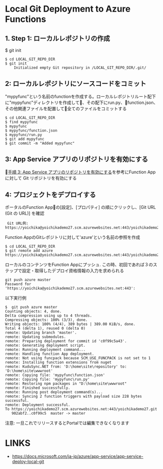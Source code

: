 # Local Git Deployment to Azure Functions


## 1. Step 1: ローカルレポジトリの作成
$ git init
```
$ cd LOCAL_GIT_REPO_DIR
$ git init
    Initialized empty Git repository in /LOCAL_GIT_REPO_DIR/.git/
```

## 2: ローカルレポジトリにソースコードをコミット
"mypyfunc"という名前のfunctionを作成する。ローカルレポジトリルート配下に"mypyfunc"ディレクトリを作成して、その配下にrun.py、function.json、その他関連ファイルを配置して全てのファイルをコミットする

```
$ cd LOCAL_GIT_REPO_DIR
$ find mypyfunc
$ mypyfunc
$ mypyfunc/function.json
$ mypyfunc/run.py
$ git add mypyfunc
$ git commit -m "Added mypyfunc"
```

## 3: App Service アプリのリポジトリを有効にする
 [手順 3: App Service アプリのリポジトリを有効にする](https://docs.microsoft.com/ja-jp/azure/app-service/app-service-deploy-local-git#span-data-ttu-idd68c5-131a-namestep3a手順-3-app-service-アプリのリポジトリを有効にするspanspan-classsxs-lookupspan-data-stu-idd68c5-131a-namestep3astep-3-enable-the-app-service-app-repositoryspanspan)を参考にFunction Appに対して Git リポジトリを有効にする


## 4: プロジェクトをデプロイする

ポータルのFunction Appの[設定]、[プロパティ] の順にクリックし、[Git URL (Git の URL)] を確認
```
 Git URL例: https://yoichika@yoichikademo27.scm.azurewebsites.net:443/yoichikademo27.git
```

Function AppのGitレポジトリに対して'azure'という名前の参照を作成

```
$ cd LOCAL_GIT_REPO_DIR
$ git remote add azure https://yoichika@yoichikademo27.scm.azurewebsites.net:443/yoichikademo27.git
```

ローカルのコンテンツをFunction Appにプッシュ. この時、初回であれば３のステップで設定・取得したデプロイ資格情報の入力を求められる
```
git push azure master
Password for 'https://yoichika@yoichikademo27.scm.azurewebsites.net:443':
```

以下実行例
```
$  git push azure master
Counting objects: 4, done.
Delta compression using up to 4 threads.
Compressing objects: 100% (3/3), done.
Writing objects: 100% (4/4), 389 bytes | 389.00 KiB/s, done.
Total 4 (delta 1), reused 0 (delta 0)
remote: Updating branch 'master'.
remote: Updating submodules.
remote: Preparing deployment for commit id 'c0f99c5a43'.
remote: Generating deployment script.
remote: Running deployment command...
remote: Handling function App deployment.
remote: Not using funcpack because SCM_USE_FUNCPACK is not set to 1
remote: Installing function extensions from nuget
remote: KuduSync.NET from: 'D:\home\site\repository' to: 'D:\home\site\wwwroot'
remote: Copying file: 'mypyfunc\function.json'
remote: Copying file: 'mypyfunc\run.py'
remote: Restoring npm packages in "D:\home\site\wwwroot"
remote: Finished successfully.
remote: Running post deployment command(s)...
remote: Syncing 2 function triggers with payload size 228 bytes successful.
remote: Deployment successful.
To https://yoichikademo27.scm.azurewebsites.net:443/yoichikademo27.git
   902abf2..c0f99c5  master -> master
```
注意: 一旦これでリリースするとPortalでは編集できなくなります


# LINKS
* https://docs.microsoft.com/ja-jp/azure/app-service/app-service-deploy-local-git

